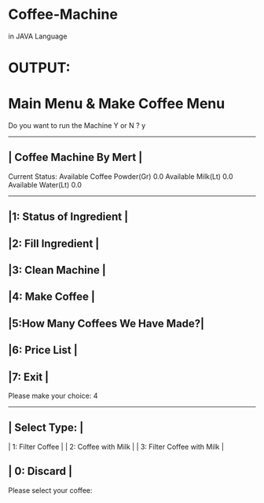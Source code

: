 # Coffee-Machine
 in JAVA Language
 
# OUTPUT: 
# Main Menu & Make Coffee Menu

Do you want to run the Machine Y or N ?
y

 ----------------------------------------------------------------
|                   Coffee Machine By Mert                       |
 ----------------------------------------------------------------

Current Status: 
Available Coffee Powder(Gr) 0.0
Available Milk(Lt) 0.0
Available Water(Lt) 0.0

 -------------------------------- 
|1:     Status of Ingredient     |
 -------------------------------- 
|2:      Fill Ingredient         |
 -------------------------------- 
|3:       Clean Machine          |
 -------------------------------- 
|4:        Make Coffee           |
 -------------------------------- 
|5:How Many Coffees We Have Made?|
 -------------------------------- 
|6:        Price List            |
 -------------------------------- 
|7:        Exit                  |
 -------------------------------- 
 
Please make your choice: 4

 ------------------------- 
|      Select Type:          |
 ------------------------- 
| 1: Filter Coffee           |
| 2: Coffee with Milk        |
| 3: Filter Coffee with Milk |

| 0: Discard                 |
 --------------------------- 

Please select your coffee: 

